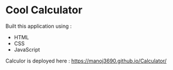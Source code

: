 # Cool Calculator

Built this application using :
* HTML
* CSS
* JavaScript

Calculor is deployed here :
https://manoj3690.github.io/Calculator/
